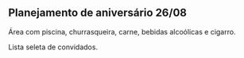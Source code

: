 ## Planejamento de aniversário 26/08
Área com piscina, churrasqueira, carne, bebidas alcoólicas e cigarro.

Lista seleta de convidados. 
